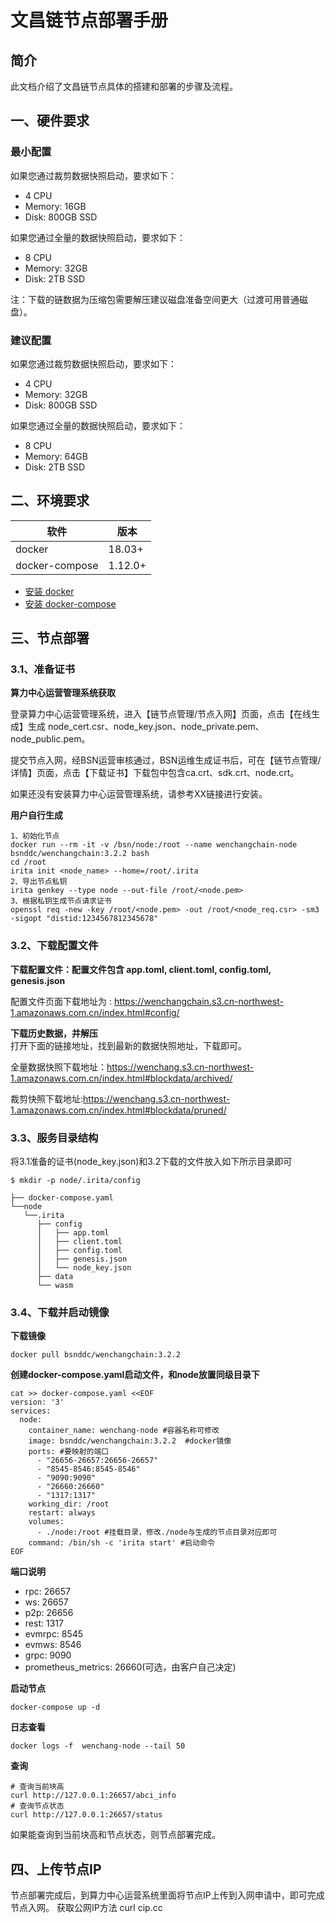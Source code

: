 # 文昌链节点部署手册

## 简介

此文档介绍了文昌链节点具体的搭建和部署的步骤及流程。

## 一、硬件要求

### 最小配置

如果您通过裁剪数据快照启动，要求如下：

- 4 CPU
- Memory: 16GB
- Disk: 800GB SSD

如果您通过全量的数据快照启动，要求如下：

- 8 CPU
- Memory: 32GB
- Disk: 2TB SSD

注：下载的链数据为压缩包需要解压建议磁盘准备空间更大（过渡可用普通磁盘）。

### 建议配置

如果您通过裁剪数据快照启动，要求如下：

- 4 CPU
- Memory: 32GB
- Disk: 800GB SSD

如果您通过全量的数据快照启动，要求如下：

- 8 CPU
- Memory: 64GB
- Disk: 2TB SSD

## 二、环境要求

| 软件           | 版本    |
| -------------- | ------- |
| docker         | 18.03+  |
| docker-compose | 1.12.0+ |

- [安装 docker](https://docs.docker.com/engine/installation/)
- [安装 docker-compose](https://docs.docker.com/compose/install/)

## 三、节点部署
### 3.1、准备证书

**算力中心运营管理系统获取**

登录算力中心运营管理系统，进入【链节点管理/节点入网】页面，点击【在线生成】生成 node_cert.csr、node_key.json、node_private.pem、node_public.pem。

 提交节点入网，经BSN运营审核通过，BSN运维生成证书后，可在【链节点管理/详情】页面，点击【下载证书】下载包中包含ca.crt、sdk.crt、node.crt。

如果还没有安装算力中心运营管理系统，请参考XX链接进行安装。

**用户自行生成**

```shell
1、初始化节点
docker run --rm -it -v /bsn/node:/root --name wenchangchain-node bsnddc/wenchangchain:3.2.2 bash
cd /root
irita init <node_name> --home=/root/.irita
2、导出节点私钥
irita genkey --type node --out-file /root/<node.pem>
3、根据私钥生成节点请求证书
openssl req -new -key /root/<node.pem> -out /root/<node_req.csr> -sm3 -sigopt "distid:1234567812345678"
```



### 3.2、下载配置文件

**下载配置文件：配置文件包含 app.toml, client.toml, config.toml, genesis.json**

配置文件页面下载地址为 : https://wenchangchain.s3.cn-northwest-1.amazonaws.com.cn/index.html#config/

**下载历史数据，并解压** 
<br>打开下面的链接地址，找到最新的数据快照地址，下载即可。

全量数据快照下载地址：https://wenchang.s3.cn-northwest-1.amazonaws.com.cn/index.html#blockdata/archived/

裁剪快照下载地址:https://wenchang.s3.cn-northwest-1.amazonaws.com.cn/index.html#blockdata/pruned/

### 3.3、服务目录结构
将3.1准备的证书(node_key.json)和3.2下载的文件放入如下所示目录即可

```shell
$ mkdir -p node/.irita/config

├── docker-compose.yaml
└──node
   └──.irita
      ├── config
      │   ├── app.toml
      │   ├── client.toml
      │   ├── config.toml
      │   ├── genesis.json
      │   └── node_key.json
      ├── data
      └── wasm
```

### 3.4、下载并启动镜像

**下载镜像**

```shell
docker pull bsnddc/wenchangchain:3.2.2
```

**创建docker-compose.yaml启动文件，和node放置同级目录下**

```shell
cat >> docker-compose.yaml <<EOF
version: '3'
services:
  node:
    container_name: wenchang-node #容器名称可修改
    image: bsnddc/wenchangchain:3.2.2  #docker镜像 
    ports: #要映射的端口
      - "26656-26657:26656-26657"  
      - "8545-8546:8545-8546"
      - "9090:9090"
      - "26660:26660"
      - "1317:1317"
    working_dir: /root
    restart: always
    volumes:
      - ./node:/root #挂载目录，修改./node与生成的节点目录对应即可
    command: /bin/sh -c 'irita start' #启动命令
EOF
```

**端口说明**

* rpc: 26657
* ws: 26657
* p2p: 26656
* rest: 1317
* evmrpc: 8545
* evmws: 8546
* grpc: 9090
* prometheus_metrics: 26660(可选，由客户自己决定) 

**启动节点**

```shell
docker-compose up -d
```

**日志查看**

```shell
docker logs -f  wenchang-node --tail 50
```

**查询**

```shell
# 查询当前块高
curl http://127.0.0.1:26657/abci_info   
# 查询节点状态
curl http://127.0.0.1:26657/status   
```

如果能查询到当前块高和节点状态，则节点部署完成。

## 四、上传节点IP

节点部署完成后，到算力中心运营系统里面将节点IP上传到入网申请中，即可完成节点入网。
获取公网IP方法 curl cip.cc

